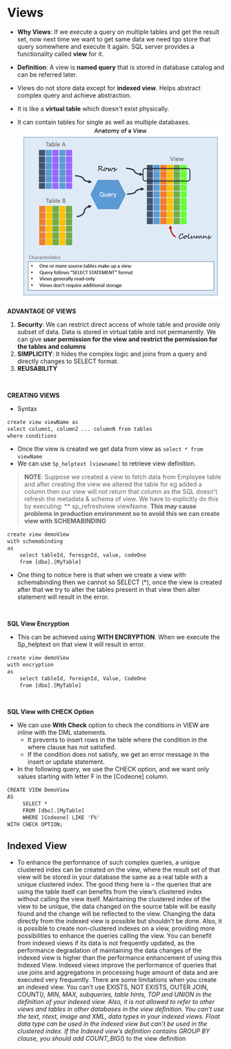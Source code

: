 # Views 

* **Why Views**: If we execute a query on multiple tables and get the result set, now next time we want to get same data we need tgo store that query somewhere and execute it again. SQL server provides a functionality called **view** for it. 

* **Definition**: A view is **named query** that is stored in database catalog and can be referred later. 
* Views do not store data except for **indexed view**. Helps abstract complex query and achieve abstraction. 
* It is like a **virtual table** which doesn't exist physically. 
* It can contain tables for single as well as multiple databases. 
![View](./img/View.png)

**ADVANTAGE OF VIEWS** 
1. **Security**: We can restrict direct access of whole table and provide only subset of data. Data is stored in virtual table and not permanently. We can give **user permission for the view and restrict the permission for the tables and columns** 
2. **SIMPLICITY**: It hides the complex logic and joins from a query and directly changes to SELECT format. 
3. **REUSABILITY** 
<br/>


**CREATING VIEWS** 
* Syntax
```
create view viewName as 
select column1, column2 ... columnN from tables 
where conditions
```
* Once the view is created we get data from view as `select * from viewName`
* We can use `Sp_helptext [viewname]` to retrieve view definition. 

> **NOTE**: Suppose we created a view to fetch data from Employee table and after creating the view we altered the table for eg added a column then our view will not return that column as the SQL doesn't refresh the metadata & schema of view. We have to explicitly do this by executing: ** sp_refreshview viewName. **This may cause problems in production environment so to avoid this we can create view with SCHEMABINDING**
```
create view demoView 
with schemabinding 
as 
    select tableId, foreignId, value, codeOne 
    from [dbo].[MyTable]
```

* One thing to notice here is that when we create a view with schemabinding then we cannot so SELECT (*), once the view is created after that we try to alter the tables present in that view then alter statement will result in the error. 
<br/>

**SQL View Encryption**
* This can be achieved using **WITH ENCRYPTION**. When we execute the Sp_helptext on that view it will result in error. 

```
create view demoView 
with encryption 
as 
    select tableId, foreignId, Value, CodeOne
    from [dbo].[MyTable]
```
<br/>

**SQL View with CHECK Option** 
* We can use **With Check** option to check the conditions in VIEW are inline with the DML statements. 
    * It prevents to insert rows in the table where the condition in the where clause has not satisfied. 
    * If the condition does not satisfy, we get an error message in the insert or update statement. 
* In the following query, we use the CHECK option, and we want only values starting with letter F in the [Codeone] column.
```
CREATE VIEW DemoView
AS
     SELECT *
     FROM [dbo].[MyTable]
     WHERE [Codeone] LIKE 'F%'
WITH CHECK OPTION;

```

## Indexed View 
* To enhance the performance of such complex queries, a unique clustered index can be created on the view, where the result set of that view will be stored in your database the same as a real table with a unique clustered index. The good thing here is – the queries that are using the table itself can benefits from the view’s clustered index without calling the view itself. Maintaining the clustered index of the view to be unique, the data changed on the source table will be easily found and the change will be reflected to the view. Changing the data directly from the indexed view is possible but shouldn’t be done. Also, it is possible to create non-clustered indexes on a view, providing more possibilities to enhance the queries calling the view.
You can benefit from indexed views if its data is not frequently updated, as the performance degradation of maintaining the data changes of the indexed view is higher than the performance enhancement of using this Indexed View. Indexed views improve the performance of queries that use joins and aggregations in processing huge amount of data and are executed very frequently. 
There are some limitations when you create an indexed view. You can’t use EXISTS, NOT EXISTS, OUTER JOIN, COUNT(*), MIN, MAX, subqueries, table hints, TOP and UNION in the definition of your indexed view.  Also, it is not allowed to refer to other views and tables in other databases in the view definition. You can’t use the text, ntext, image and XML, data types in your indexed views. Float data type can be used in the indexed view but can’t be used in the clustered index. If the Indexed view’s definition contains GROUP BY clause, you should add COUNT_BIG(*) to the view definition

